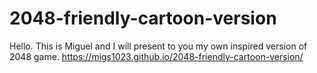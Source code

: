 # 2048-friendly-cartoon-version
Hello. This is Miguel and I will present to you my own inspired version of 2048 game. https://migs1023.github.io/2048-friendly-cartoon-version/
